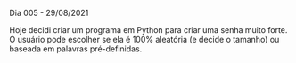 Dia 005 - 29/08/2021

Hoje decidi criar um programa em Python para criar uma senha muito forte. O usuário pode escolher se ela é 100% aleatória (e decide o tamanho) ou baseada em palavras pré-definidas.
